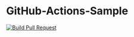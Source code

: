 # GitHub-Actions-Sample

[![Build Pull Request](https://github.com/islam-muhamad/GitHub-Actions-Sample/actions/workflows/android_build.yml/badge.svg?branch=main)](https://github.com/islam-muhamad/GitHub-Actions-Sample/actions/workflows/android_build.yml)
